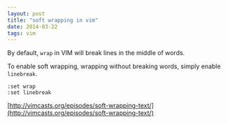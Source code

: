 ```yaml
---
layout: post
title: "soft wrapping in vim"
date: 2014-03-22
tags: vim
---
```


By default, `wrap` in VIM will break lines in the middle of words.

To enable soft wrapping, wrapping without breaking words, simply enable `linebreak`. 

```vim
:set wrap
:set linebreak
```

[http://vimcasts.org/episodes/soft-wrapping-text/](http://vimcasts.org/episodes/soft-wrapping-text/)
